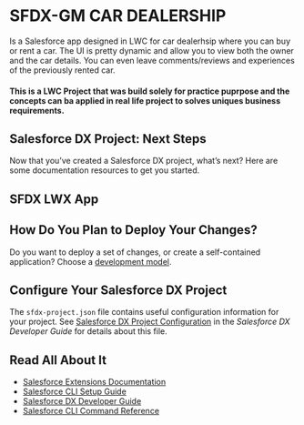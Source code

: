 # SFDX-GM CAR DEALERSHIP

Is a Salesforce app designed in LWC for car dealerhsip where you can buy or rent a car. The UI is pretty dynamic and allow you to view both the owner and the car details. You can even leave comments/reviews and experiences of the previously rented car.


#### This is a LWC Project that was build solely for practice puprpose and the concepts can ba applied in real life project to solves uniques business requirements.


## Salesforce DX Project: Next Steps
Now that you’ve created a Salesforce DX project, what’s next? Here are some documentation resources to get you started.

## SFDX LWX App

## How Do You Plan to Deploy Your Changes?

Do you want to deploy a set of changes, or create a self-contained application? Choose a [development model](https://developer.salesforce.com/tools/vscode/en/user-guide/development-models).

## Configure Your Salesforce DX Project

The `sfdx-project.json` file contains useful configuration information for your project. See [Salesforce DX Project Configuration](https://developer.salesforce.com/docs/atlas.en-us.sfdx_dev.meta/sfdx_dev/sfdx_dev_ws_config.htm) in the _Salesforce DX Developer Guide_ for details about this file.

## Read All About It

- [Salesforce Extensions Documentation](https://developer.salesforce.com/tools/vscode/)
- [Salesforce CLI Setup Guide](https://developer.salesforce.com/docs/atlas.en-us.sfdx_setup.meta/sfdx_setup/sfdx_setup_intro.htm)
- [Salesforce DX Developer Guide](https://developer.salesforce.com/docs/atlas.en-us.sfdx_dev.meta/sfdx_dev/sfdx_dev_intro.htm)
- [Salesforce CLI Command Reference](https://developer.salesforce.com/docs/atlas.en-us.sfdx_cli_reference.meta/sfdx_cli_reference/cli_reference.htm)
